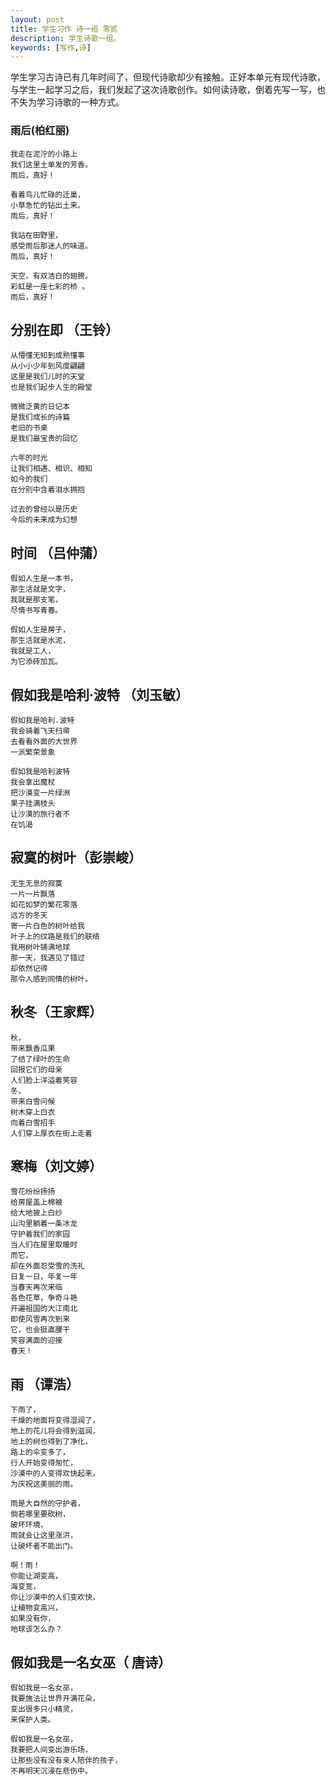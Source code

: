 ```yaml
---
layout: post
title: 学生习作 诗一组 零贰
description: 学生诗歌一组。
keywords: [写作,诗]
---
```

学生学习古诗已有几年时间了，但现代诗歌却少有接触。正好本单元有现代诗歌，与学生一起学习之后，我们发起了这次诗歌创作。如何读诗歌，倒着先写一写，也不失为学习诗歌的一种方式。

### 雨后(柏红丽)
```
我走在泥泞的小路上
我们这里土单发的芳香。
雨后，真好！

看着鸟儿忙碌的迁巢，
小草急忙的钻出土来。
雨后，真好！

我站在田野里，
感受雨后那迷人的味道。
雨后，真好！

天空，有双洁白的翅膀。
彩虹是一座七彩的桥 。
雨后，真好！
```

## 分别在即 （王铃）
```
从懵懂无知到成熟懂事
从小小少年到风度翩翩
这里是我们儿时的天堂
也是我们起步人生的殿堂

微微泛黄的日记本
是我们成长的诗篇
老旧的书桌
是我们最宝贵的回忆

六年的时光
让我们相遇、相识、相知
如今的我们   
在分别中含着泪水拥抱

过去的曾经以是历史
今后的未来成为幻想
```

## 时间 （吕仲蒲）
```
假如人生是一本书，
那生活就是文字，
我就是那支笔，
尽情书写青春。

假如人生是房子，
那生活就是水泥，
我就是工人，
为它添砖加瓦。
```

## 假如我是哈利·波特 （刘玉敏）
   ```
假如我是哈利.波特
我会骑着飞天扫帚
去看看外面的大世界
一派繁荣景象

假如我是哈利波特
我会拿出魔杖
把沙漠变一片绿洲
果子挂满枝头
让沙漠的旅行者不
在饥渴
```

## 寂寞的树叶（彭崇峻）
```
无生无息的寂寞
一片一片飘落
如花如梦的繁花零落
远方的冬天
寄一片白色的树叶给我
叶子上的纹路是我们的联络
我用树叶铺满地球
那一天，我遇见了错过
却依然记得
那令人感到同情的树叶。
```

## 秋冬（王家辉）
```
秋，
带来飘香瓜果
了结了绿叶的生命
回报它们的母亲
人们脸上洋溢着笑容
冬，
带来白雪问候
树木穿上白衣
向着白雪招手
人们穿上厚衣在街上走着
```

## 寒梅（刘文婷）
```
雪花纷纷扬扬
给房屋盖上棉被
给大地披上白纱   
山沟里躺着一条冰龙                            
守护着我们的家园     
当人们在屋里取暖时
而它，
却在外面忍受雪的洗礼
日复一日，年复一年
当春天再次来临
各色花草，争奇斗艳
开遍祖国的大江南北            
即使风雪再次到来  
它，也会挺直腰干  
笑容满面的迎接   
春天！                                  
```

## 雨 （谭浩）
```
下雨了，
干燥的地面将变得湿润了，
地上的花儿将会得到滋润，
地上的树也得到了净化，
路上的伞变多了，
行人开始变得匆忙，
沙漠中的人变得欢快起来，
为庆祝这美丽的雨。

雨是大自然的守护者，
倘若哪里要砍树，
破坏环境，
雨就会让这里涨洪，
让破坏者不能出门。

啊！雨！
你能让湖变高，
海变宽，
你让沙漠中的人们变欢快，
让植物变高兴，
如果没有你，
地球该怎么办？
```

## 假如我是一名女巫（ 唐诗）
```
假如我是一名女巫，
我要施法让世界开满花朵，
变出很多只小精灵，
来保护人类。

假如我是一名女巫，
我要把人间变出游乐场，
让那些没有没有亲人陪伴的孩子，
不再明天沉浸在悲伤中。
```
